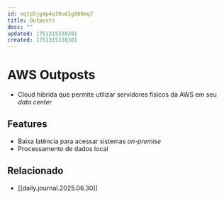 ```yaml
---
id: xqtp5jg4p4a19ud1g980mq7
title: Outposts
desc: ""
updated: 1751315338301
created: 1751315338301
---
```


# AWS Outposts

- Cloud hibrida que permite utilizar servidores físicos da AWS em seu _data center_

## Features

- Baixa latência para acessar sistemas _on-premise_
- Processamento de dados local

## Relacionado

- [[daily.journal.2025.06.30]]
